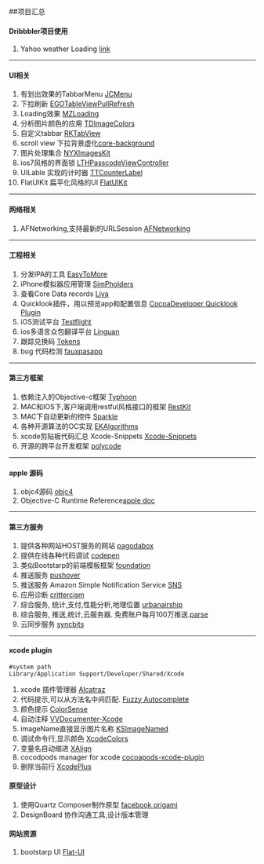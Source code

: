 ##项目汇总

#### Dribbbler项目使用
1. Yahoo weather Loading [link][1]

[1]:https://github.com/yeahdongcn/Yahoo-Weather-Loading-Indicator
-------

#### UI相关
1. 有划出效果的TabbarMenu [JCMenu][A1] 
2. 下拉刷新 [EGOTableViewPullRefresh][A2]
3. Loading效果 [MZLoading][A3]
4. 分析图片颜色的应用 [TDImageColors][A4]
5. 自定义tabbar [RKTabView][A5]
6. scroll view 下拉背景虚化[core-background][A6]
7. 图片处理集合 [NYXImagesKit][A7]
8. ios7风格的界面锁 [LTHPasscodeViewController][A8]
9. UILable 实现的计时器 [TTCounterLabel][A9]
10. FlatUIKit 扁平化风格的UI [FlatUIKit][A10]

[A1]:https://github.com/jbaptistecastro/JCMenu
[A2]:https://github.com/enormego/EGOTableViewPullRefresh
[A3]:https://github.com/SergheiMazur/MZLoading
[A4]:https://github.com/timominous/TDImageColors
[A5]:https://github.com/RafaelKayumov/RKTabView
[A6]:https://github.com/justinmfischer/core-background
[A7]:https://github.com/Nyx0uf/NYXImagesKit
[A8]:https://github.com/rolandleth/LTHPasscodeViewController
[A9]:https://github.com/TriggerTrap/TTCounterLabel
[A10]:https://github.com/Grouper/FlatUIKit
-------

#### 网络相关

1. AFNetworking,支持最新的URLSession [AFNetworking][B1]

[B1]:https://github.com/AFNetworking/AFNetworking
-------

#### 工程相关

1. 分发IPA的工具 [EasyToMore][C1] 
2. iPhone模拟器应用管理 [SimPholders][C2]
3. 查看Core Data records [Liya][C3]
4. Quicklook插件，用以预览app和配置信息 [CocoaDeveloper Quicklook Plugin ][C4]
5. iOS测试平台 [Testflight][C5]
6. ios多语言众包翻译平台 [Linguan][C6]
7. 跟踪兑换码 [Tokens][C7]
8. bug 代码检测 [fauxpasapp][C8]

[C1]:https://github.com/qdvictory/EasyToMore.git
[C2]:http://simpholders.com/
[C3]:https://itunes.apple.com/us/app/liya/id455484422?ls=1&mt=12
[C4]:http://kfi-apps.com/plugins/ipaql/
[C5]:https://www.testflightapp.com/
[C6]:http://www.peerassembly.com/linguan.html
[C7]:http://usetokens.com/
[C8]:http://fauxpasapp.com/beta/

-------

#### 第三方框架

1. 依赖注入的Objective-c框架 [Typhoon][D1]
2. MAC和IOS下,客户端调用restful风格接口的框架 [RestKit][D2]
3. MAC下自动更新的控件 [Sparkle][D3]
4. 各种开源算法的OC实现 [EKAlgorithms][D4]
5. xcode剪贴板代码汇总 Xcode-Snippets [Xcode-Snippets][D5]
6. 开源的跨平台开发框架 [polycode][D6]

[D1]:https://github.com/jasperblues/Typhoon
[D2]:https://github.com/RestKit/RestKit
[D3]:https://github.com/andymatuschak/Sparkle
[D4]:https://github.com/EvgenyKarkan/EKAlgorithms
[D5]:https://github.com/mattt/Xcode-Snippets
[D6]:http://polycode.org
-------

#### apple 源码
1. objc4源码 [objc4][E1]
2. Objective-C Runtime Reference[apple doc][E2]

[E1]:http://www.opensource.apple.com/source/objc4/
[E2]:https://developer.apple.com/library/mac/documentation/cocoa/reference/objcruntimeref/Reference/reference.html
-------

#### 第三方服务
1. 提供各种网站HOST服务的网站 [pagodabox][F1]
2. 提供在线各种代码调试 [codepen][F2]
3. 类似Bootstarp的前端模板框架 [foundation][F3]
4. 推送服务 [pushover][F4]
5. 推送服务 Amazon Simple Notification Service [SNS][F5]
6. 应用诊断 [crittercism][F6]
7. 综合服务, 统计,支付,性能分析,地理位置 [urbanairship][F7]
8. 综合服务, 推送,统计,云服务器. 免费账户每月100万推送.[parse][F8]
9. 云同步服务 [syncbits][F9]
 
[F1]:pagodabox.com
[F2]:http://codepen.io
[F3]:http://foundation.zurb.com
[F4]:https://pushover.net
[F5]:http://aws.amazon.com/cn/sns/
[F6]:https://www.crittercism.com
[F7]:http://urbanairship.com
[F8]:https://parse.com
[F9]:http://syncbits.com
-------

#### xcode plugin
	#system path 
	Library/Application Support/Developer/Shared/Xcode

1. xcode 插件管理器 [Alcatraz][G1]
2. 代码提示,可以从方法名中间匹配. [Fuzzy Autocomplete][G2]
3. 颜色提示 [ColorSense][G3]
4. 自动注释 [VVDocumenter-Xcode][G4]
5. imageName直接显示图片名称 [KSImageNamed][G5]
6. 调试命令行,显示颜色 [XcodeColors][G6]
7. 变量名自动缩进 [XAlign][G7]
8. cocodpods manager for xcode [cocoapods-xcode-plugin][G8]
9. 删除当前行 [XcodePlus][G9]

[G1]:https://github.com/supermarin/Alcatraz
[G2]:https://github.com/chendo/FuzzyAutocompletePlugin
[G3]:https://github.com/omz/ColorSense-for-Xcode
[G4]:https://github.com/onevcat/VVDocumenter-Xcode
[G5]:https://github.com/ksuther/KSImageNamed-Xcode
[G6]:https://github.com/robbiehanson/XcodeColors
[G7]:https://github.com/qfish/XAlign
[G8]:https://github.com/kattrali/cocoapods-xcode-plugin.git
[G9]:https://github.com/payliu/XcodePlus


#### 原型设计
1. 使用Quartz Composer制作原型 [facebook origami][H1]
2. DesignBoard 协作沟通工具,设计版本管理

[H1]:http://facebook.github.io/origami/
[H2]:http://designboard.cc

#### 网站资源
1. bootstarp UI [Flat-UI][I1]

[I1]:http://designmodo.github.io/Flat-UI/


